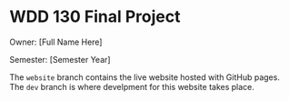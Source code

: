 # WDD 130 Final Project
Owner: [Full Name Here]

Semester: [Semester Year]

The `website` branch contains the live website hosted with GitHub pages. The `dev` branch is where develpment for this website takes place.